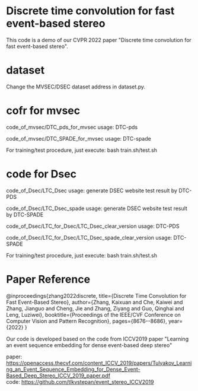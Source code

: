# Discrete time convolution for fast event-based stereo
This code is a demo of our CVPR 2022 paper "Discrete time convolution for 
fast event-based stereo".


# dataset
Change the MVSEC/DSEC dataset address in dataset.py. 

# cofr for mvsec
code_of_mvsec/DTC_pds_for_mvsec
usage: DTC-pds

code_of_mvsec/DTC_SPADE_for_mvsec
usage: DTC-spade

For training/test procedure, just execute:
bash train.sh/test.sh



# code for Dsec
code_of_Dsec/LTC_Dsec
usage: generate DSEC website test result by DTC-PDS

code_of_Dsec/LTC_Dsec_spade
usage: generate DSEC website test result by DTC-SPADE

code_of_Dsec/LTC_for_Dsec/LTC_Dsec_clear_version
usage: DTC-PDS

code_of_Dsec/LTC_for_Dsec/LTC_Dsec_spade_clear_version
usage: DTC-SPADE

For training/test procedure, just execute:
bash train.sh/test.sh


# Paper Reference
@inproceedings{zhang2022discrete,
  title={Discrete Time Convolution for Fast Event-Based Stereo},
  author={Zhang, Kaixuan and Che, Kaiwei and Zhang, Jianguo and Cheng, Jie and Zhang, Ziyang and Guo, Qinghai and Leng, Luziwei},
  booktitle={Proceedings of the IEEE/CVF Conference on Computer Vision and Pattern Recognition},
  pages={8676--8686},
  year={2022}
}


Our code is developed based on the code from ICCV2019 paper "Learning an event sequence embedding 
for dense event-based deep stereo"

paper: https://openaccess.thecvf.com/content_ICCV_2019/papers/Tulyakov_Learning_an_Event_Sequence_Embedding_for_Dense_Event-Based_Deep_Stereo_ICCV_2019_paper.pdf \
code: https://github.com/tlkvstepan/event_stereo_ICCV2019

